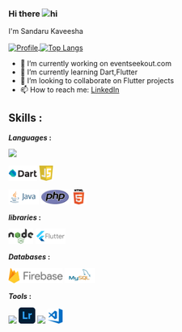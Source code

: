 ### Hi there <img src="https://user-images.githubusercontent.com/1303154/88677602-1635ba80-d120-11ea-84d8-d263ba5fc3c0.gif" width="28px" alt="hi">
I'm Sandaru Kaveesha


<a href="https://github.com/SandaruKavee">
  <img alt="Profile" align="center" src="https://github-readme-stats.vercel.app/api?username=SandaruKavee&count_private=true&show_icons=true&custom_title=My%20Github%20Statistics&hide=stars,issues" />
</a>
<a href="https://github.com/Avishka-Rathnavibushana">
  <img alt="Top Langs" align="center" src="https://github-readme-stats.vercel.app/api/top-langs/?username=Avishka-Rathnavibushana&langs_count=9&layout=compact" />
</a>

<br />



- 🔭 I’m currently working on eventseekout.com
- 🌱 I’m currently learning Dart,Flutter
- 👯 I’m looking to collaborate on Flutter projects
- 📫 How to reach me: 
<a href='https://www.linkedin.com/in/sandaru-kaveesha'>LinkedIn</a>

## Skills  :

***Languages*  :**
<p> 
<code><img height="30" src="https://upload.wikimedia.org/wikipedia/commons/c/c3/Python-logo-notext.svg"></code>

<code><img height="30" src="https://github.com/SandaruKavee/SandaruKavee/blob/main/Logos/dart.png"></code>
<code><img height="30" src="https://github.com/SandaruKavee/SandaruKavee/blob/main/Logos/javascript.svg"></code>

<code><img height="30" src="https://github.com/SandaruKavee/SandaruKavee/blob/main/Logos/java-ar21.svg"></code>
<code><img height="30" src="https://github.com/SandaruKavee/SandaruKavee/blob/main/Logos/PHP-logo.svg"></code>
<code><img height="30" src="https://github.com/SandaruKavee/SandaruKavee/blob/main/Logos/HTML5_logo_and_wordmark.svg"></code>
</p>

***libraries*  :**
<p>
<code><img height="30" src="https://github.com/SandaruKavee/SandaruKavee/blob/main/Logos/nodeJs.svg"></code>
<code><img height="30" src="https://github.com/SandaruKavee/SandaruKavee/blob/main/Logos/flutter.svg"></code>
</p>

***Databases*  :**
<p>
<code><img height="30" src="https://github.com/SandaruKavee/SandaruKavee/blob/main/Logos/Firebase_Logo_Standard_Lockup.svg"></code>
<code><img height="30" src="https://github.com/SandaruKavee/SandaruKavee/blob/main/Logos/mysql-ar21.svg"></code>
</p>

***Tools*  :**
<p>

<code><img height="32" src="https://png4u.com/wp-content/uploads/2019/09/Adobe-Photoshop-CC-PNG-Logo-1024x999.png"></code>
<code><img height="32" src="https://github.com/SandaruKavee/SandaruKavee/blob/main/Logos/Adobe_Photoshop_Lightroom_CC_logo.svg"></code>
<code><img height="30" src="https://upload.wikimedia.org/wikipedia/commons/e/e0/Git-logo.svg"></code>
<code><img height="30" src="https://github.com/SandaruKavee/SandaruKavee/blob/main/Logos/visual-studio.svg"></code>

</p>
